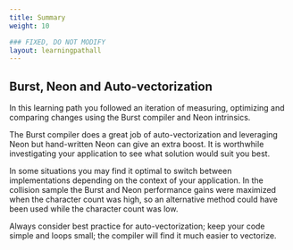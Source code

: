 ```yaml
---
title: Summary
weight: 10

### FIXED, DO NOT MODIFY
layout: learningpathall
---
```

## Burst, Neon and Auto-vectorization
In this learning path you followed an iteration of measuring, optimizing and comparing changes using the Burst compiler and Neon intrinsics.

The Burst compiler does a great job of auto-vectorization and leveraging Neon but hand-written Neon can give an extra boost. It is worthwhile investigating your application to see what solution would suit you best.

In some situations you may find it optimal to switch between implementations depending on the context of your application. In the collision sample the Burst and Neon performance gains were maximized when the character count was high, so an alternative method could have been used while the character count was low.

Always consider best practice for auto-vectorization; keep your code simple and loops small; the compiler will find it much easier to vectorize.
